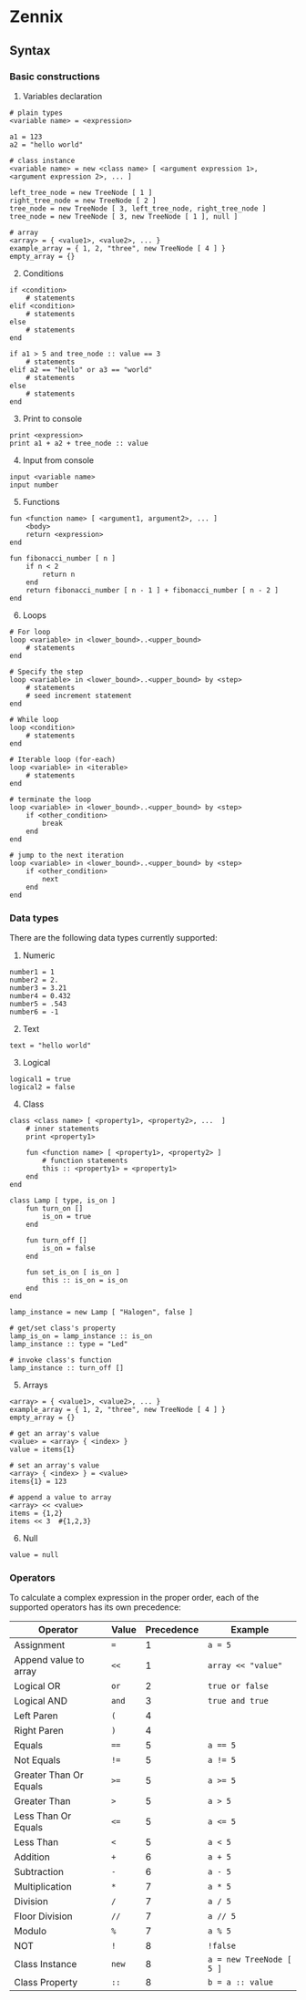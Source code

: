 # Zennix

## Syntax

### Basic constructions
1. Variables declaration
```
# plain types
<variable name> = <expression>

a1 = 123
a2 = "hello world"

# class instance
<variable name> = new <class name> [ <argument expression 1>, <argument expression 2>, ... ]

left_tree_node = new TreeNode [ 1 ]
right_tree_node = new TreeNode [ 2 ]
tree_node = new TreeNode [ 3, left_tree_node, right_tree_node ]
tree_node = new TreeNode [ 3, new TreeNode [ 1 ], null ]

# array
<array> = { <value1>, <value2>, ... }
example_array = { 1, 2, "three", new TreeNode [ 4 ] }
empty_array = {}
```

2. Conditions
```
if <condition>
    # statements
elif <condition>
    # statements
else
    # statements
end

if a1 > 5 and tree_node :: value == 3
    # statements
elif a2 == "hello" or a3 == "world"
    # statements
else
    # statements
end  
```

3. Print to console
```
print <expression>
print a1 + a2 + tree_node :: value
```

4. Input from console
```
input <variable name>
input number
```

5. Functions
```
fun <function name> [ <argument1, argument2>, ... ]
    <body>
    return <expression>
end

fun fibonacci_number [ n ]
    if n < 2
        return n
    end
    return fibonacci_number [ n - 1 ] + fibonacci_number [ n - 2 ]
end
```

6. Loops
```
# For loop
loop <variable> in <lower_bound>..<upper_bound>
    # statements
end

# Specify the step
loop <variable> in <lower_bound>..<upper_bound> by <step>
    # statements
    # seed increment statement
end

# While loop
loop <condition>
    # statements
end

# Iterable loop (for-each)
loop <variable> in <iterable>
    # statements
end

# terminate the loop
loop <variable> in <lower_bound>..<upper_bound> by <step>
    if <other_condition>
        break
    end
end

# jump to the next iteration
loop <variable> in <lower_bound>..<upper_bound> by <step>
    if <other_condition>
        next
    end
end
```

### Data types
There are the following data types currently supported:
1. Numeric
```
number1 = 1
number2 = 2.
number3 = 3.21
number4 = 0.432
number5 = .543
number6 = -1
```

2. Text
```
text = "hello world"
```

3. Logical
```
logical1 = true
logical2 = false
```

4. Class
```
class <class name> [ <property1>, <property2>, ...  ]
    # inner statements
    print <property1>
    
    fun <function name> [ <property1>, <property2> ]
        # function statements
        this :: <property1> = <property1>
    end
end

class Lamp [ type, is_on ]
    fun turn_on []
        is_on = true
    end

    fun turn_off []
        is_on = false
    end

    fun set_is_on [ is_on ]
        this :: is_on = is_on
    end
end

lamp_instance = new Lamp [ "Halogen", false ]

# get/set class's property
lamp_is_on = lamp_instance :: is_on
lamp_instance :: type = "Led"

# invoke class's function
lamp_instance :: turn_off []
```

5. Arrays
```
<array> = { <value1>, <value2>, ... }
example_array = { 1, 2, "three", new TreeNode [ 4 ] }
empty_array = {}

# get an array's value
<value> = <array> { <index> }
value = items{1}

# set an array's value
<array> { <index> } = <value>
items{1} = 123

# append a value to array
<array> << <value>
items = {1,2}
items << 3  #{1,2,3}
```

6. Null
```
value = null
```

### Operators
To calculate a complex expression in the proper order, each of the supported operators has its own precedence:

| Operator               | Value     | Precedence | Example                      |
|------------------------|-----------|------------|------------------------------|
| Assignment             | ```=```   | 1          | ```a = 5```                  |
| Append value to array  | ```<<```  | 1          | ```array << "value"```       |
| Logical OR             | ```or```  | 2          | ```true or false```          |
| Logical AND            | ```and``` | 3          | ```true and true```          |
| Left Paren             | ```(```   | 4          |                              |
| Right Paren            | ```)```   | 4          |                              |
| Equals                 | ```==```  | 5          | ```a == 5```                 |
| Not Equals             | ```!=```  | 5          | ```a != 5```                 |
| Greater Than Or Equals | ```>=```  | 5          | ```a >= 5```                 |
| Greater Than           | ```>```   | 5          | ```a > 5```                  |
| Less Than Or Equals    | ```<=```  | 5          | ```a <= 5```                 |
| Less Than              | ```<```   | 5          | ```a < 5```                  |
| Addition               | ```+```   | 6          | ```a + 5```                  |
| Subtraction            | ```-```   | 6          | ```a - 5```                  |
| Multiplication         | ```*```   | 7          | ```a * 5```                  |
| Division               | ```/```   | 7          | ```a / 5```                  |
| Floor Division         | ```//```  | 7          | ```a // 5```                 |
| Modulo                 | ```%```   | 7          | ```a % 5```                  |
| NOT                    | ```!```   | 8          | ```!false```                 |
| Class Instance         | ```new``` | 8          | ```a = new TreeNode [ 5 ]``` |
| Class Property         | ```::```  | 8          | ```b = a :: value```         |
